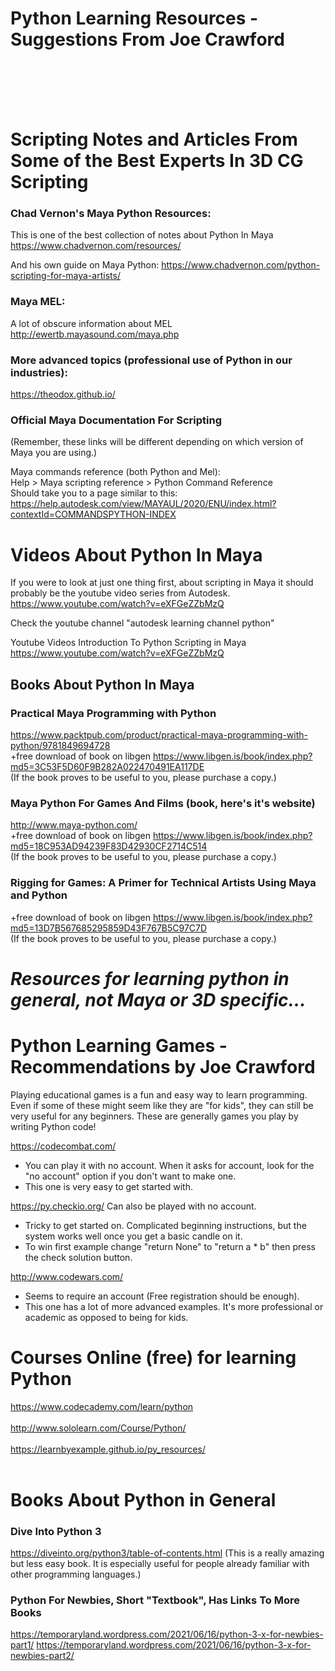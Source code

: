 Python Learning Resources - Suggestions From Joe Crawford
================================================================

<br><br><br><br>


Scripting Notes and Articles From Some of the Best Experts In 3D CG Scripting
=====================================================================

### Chad Vernon's Maya Python Resources:

This is one of the best collection of notes about Python In Maya <br>
https://www.chadvernon.com/resources/

And his own guide on Maya Python:
https://www.chadvernon.com/python-scripting-for-maya-artists/ <br>



### Maya MEL:
A lot of obscure information about MEL <br>
http://ewertb.mayasound.com/maya.php <br>



### More advanced topics (professional use of Python in our industries):
https://theodox.github.io/


### Official Maya Documentation For Scripting
(Remember, these links will be different depending on which version of Maya you are using.)

Maya commands reference (both Python and Mel):<br>
  Help > Maya scripting reference > Python Command Reference<br>
Should take you to a page similar to this: <br>
  https://help.autodesk.com/view/MAYAUL/2020/ENU/index.html?contextId=COMMANDSPYTHON-INDEX <br>



Videos About Python In Maya
===================================

If you were to look at just one thing first, about scripting in Maya
it should probably be the youtube video series from Autodesk.
https://www.youtube.com/watch?v=eXFGeZZbMzQ


Check the youtube channel
"autodesk learning channel python"


Youtube Videos
Introduction To Python Scripting in Maya
https://www.youtube.com/watch?v=eXFGeZZbMzQ







Books About Python In Maya
---------------------------------

### Practical Maya Programming with Python
https://www.packtpub.com/product/practical-maya-programming-with-python/9781849694728<br>
+free download of book on libgen https://www.libgen.is/book/index.php?md5=3C53F5D60F9B282A022470491EA117DE<br>
(If the book proves to be useful to you, please purchase a copy.)<br>

### Maya Python For Games And Films  (book, here's it's website)
http://www.maya-python.com/<br>
+free download of book on libgen  https://www.libgen.is/book/index.php?md5=18C953AD94239F83D42930CF2714C514<br>
(If the book proves to be useful to you, please purchase a copy.)<br>

### Rigging for Games: A Primer for Technical Artists Using Maya and Python
+free download of book on libgen  https://www.libgen.is/book/index.php?md5=13D7B567685295859D43F767B5C97C7D<br>
(If the book proves to be useful to you, please purchase a copy.)<br>



<h1><em> Resources for learning python in general, not Maya or 3D specific...</em></h1>




Python Learning Games - Recommendations by Joe Crawford
==============================================================

Playing educational games is a fun and easy way to learn programming. Even if some of these might seem like they are "for kids", they can still be very useful for any beginners. These are generally games you play by writing Python code!

https://codecombat.com/
  - You can play it with no account. When it asks for account, look for the "no account" option if you don't want to make one.
  - This one is very easy to get started with. 

https://py.checkio.org/   Can also be played with no account.
  - Tricky to get started on.  Complicated beginning instructions, but the system works well once you get a basic candle on it.
  - To win first example change "return None"  to "return a * b"  then press the check solution button.

http://www.codewars.com/
  - Seems to require an account (Free registration should be enough).
  - This one has a lot of more advanced examples. It's more professional or academic as opposed to being for kids.




Courses Online (free) for learning Python
============================================

https://www.codecademy.com/learn/python<br><br>
http://www.sololearn.com/Course/Python/<br><br>
https://learnbyexample.github.io/py_resources/<br><br>







Books About Python in General
===================================

### Dive Into Python 3
https://diveinto.org/python3/table-of-contents.html
(This is a really amazing but less easy book.
It is especially useful for people already familiar with other programming languages.)


### Python For Newbies,  Short "Textbook", Has Links To More Books
https://temporaryland.wordpress.com/2021/06/16/python-3-x-for-newbies-part1/
https://temporaryland.wordpress.com/2021/06/16/python-3-x-for-newbies-part2/

